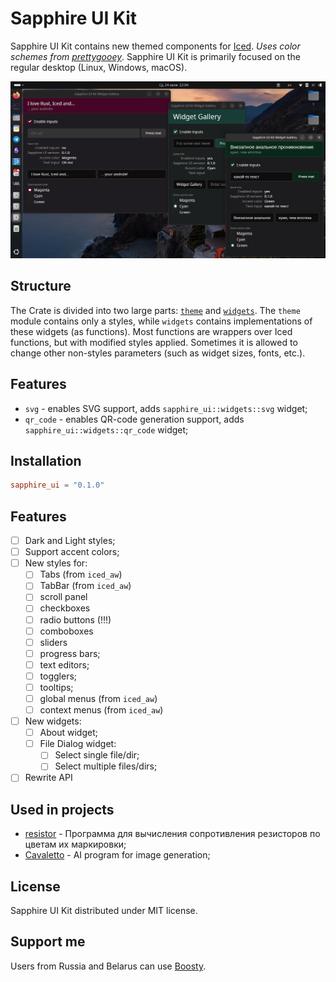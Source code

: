 # Sapphire UI Kit

Sapphire UI Kit contains new themed components for [Iced](https://iced.rs). *Uses color schemes from [prettygooey](https://github.com/pieterdd/prettygooey)*. Sapphire UI Kit is primarily focused on the regular desktop (Linux, Windows, macOS).

![](assets/demo.png)

## Structure

The Crate is divided into two large parts: [`theme`](src/theme.rs) and [`widgets`](src/widgets.rs). The `theme` module contains only a styles, while `widgets` contains implementations of these widgets (as functions). Most functions are wrappers over Iced functions, but with modified styles applied. Sometimes it is allowed to change other non-styles parameters (such as widget sizes, fonts, etc.).

## Features

- `svg` - enables SVG support, adds `sapphire_ui::widgets::svg` widget;
- `qr_code` - enables QR-code generation support, adds `sapphire_ui::widgets::qr_code` widget;

## Installation

```toml
sapphire_ui = "0.1.0"
```

## Features

- [ ] Dark and Light styles;
- [ ] Support accent colors;
- [ ] New styles for:
    - [ ] Tabs (from `iced_aw`)
    - [ ] TabBar (from `iced_aw`)
    - [ ] scroll panel
    - [ ] checkboxes
    - [ ] radio buttons (!!!)
    - [ ] comboboxes
    - [ ] sliders
    - [ ] progress bars;
    - [ ] text editors;
    - [ ] togglers;
    - [ ] tooltips;
    - [ ] global menus (from `iced_aw`)
    - [ ] context menus (from `iced_aw`)
- [ ] New widgets:
    - [ ] About widget;
    - [ ] File Dialog widget:
        - [ ] Select single file/dir;
        - [ ] Select multiple files/dirs;
- [ ] Rewrite API

## Used in projects

- [resistor](https://github.com/mskrasnov/resistor) -  Программа для вычисления сопротивления резисторов по цветам их маркировки;
- [Cavaletto](https://github.com/mskrasnov/cavaletto) - AI program for image generation;

## License

Sapphire UI Kit distributed under MIT license.

## Support me

Users from Russia and Belarus can use [Boosty](https://boosty.to/linux-for-arm).
